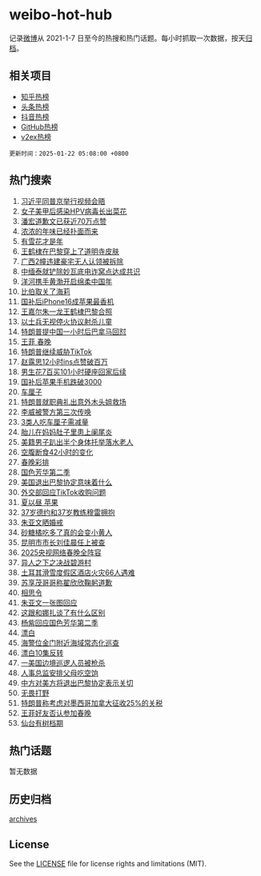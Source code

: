 # weibo-hot-hub

记录[微博](https://www.weibo.com)从 2021-1-7 日至今的热搜和热门话题。每小时抓取一次数据，按天[归档](archives)。

## 相关项目

- [知乎热榜](https://github.com/lonnyzhang423/zhihu-hot-hub)
- [头条热榜](https://github.com/lonnyzhang423/toutiao-hot-hub)
- [抖音热榜](https://github.com/lonnyzhang423/douyin-hot-hub)
- [GitHub热榜](https://github.com/lonnyzhang423/github-hot-hub)
- [v2ex热榜](https://github.com/lonnyzhang423/v2ex-hot-hub)


`更新时间：2025-01-22 05:08:00 +0800`

## 热门搜索

1. [习近平同普京举行视频会晤](https://m.weibo.cn/search?containerid=100103type%3D1%26t%3D10%26q%3D%23%E4%B9%A0%E8%BF%91%E5%B9%B3%E5%90%8C%E6%99%AE%E4%BA%AC%E4%B8%BE%E8%A1%8C%E8%A7%86%E9%A2%91%E4%BC%9A%E6%99%A4%23&stream_entry_id=51&isnewpage=1&extparam=seat%3D1%26stream_entry_id%3D51%26c_type%3D51%26cate%3D10103%26pos%3D0%26dgr%3D0%26q%3D%2523%25E4%25B9%25A0%25E8%25BF%2591%25E5%25B9%25B3%25E5%2590%258C%25E6%2599%25AE%25E4%25BA%25AC%25E4%25B8%25BE%25E8%25A1%258C%25E8%25A7%2586%25E9%25A2%2591%25E4%25BC%259A%25E6%2599%25A4%2523%26filter_type%3Drealtimehot%26display_time%3D1737493679%26pre_seqid%3D17374936790030113697375)
1. [女子美甲后感染HPV病毒长出菜花](https://m.weibo.cn/search?containerid=100103type%3D1%26t%3D10%26q%3D%23%E5%A5%B3%E5%AD%90%E7%BE%8E%E7%94%B2%E5%90%8E%E6%84%9F%E6%9F%93HPV%E7%97%85%E6%AF%92%E9%95%BF%E5%87%BA%E8%8F%9C%E8%8A%B1%23&stream_entry_id=31&isnewpage=1&extparam=seat%3D1%26realpos%3D1%26c_type%3D31%26q%3D%2523%25E5%25A5%25B3%25E5%25AD%2590%25E7%25BE%258E%25E7%2594%25B2%25E5%2590%258E%25E6%2584%259F%25E6%259F%2593HPV%25E7%2597%2585%25E6%25AF%2592%25E9%2595%25BF%25E5%2587%25BA%25E8%258F%259C%25E8%258A%25B1%2523%26dgr%3D0%26stream_entry_id%3D31%26lcate%3D5001%26flag%3D2%26cate%3D5001%26band_rank%3D1%26pos%3D0%26filter_type%3Drealtimehot%26display_time%3D1737493679%26pre_seqid%3D17374936790030113697375)
1. [潘宏道歉文已获近70万点赞](https://m.weibo.cn/search?containerid=100103type%3D1%26t%3D10%26q%3D%23%E6%BD%98%E5%AE%8F%E9%81%93%E6%AD%89%E6%96%87%E5%B7%B2%E8%8E%B7%E8%BF%9170%E4%B8%87%E7%82%B9%E8%B5%9E%23&stream_entry_id=31&isnewpage=1&extparam=seat%3D1%26realpos%3D2%26c_type%3D31%26q%3D%2523%25E6%25BD%2598%25E5%25AE%258F%25E9%2581%2593%25E6%25AD%2589%25E6%2596%2587%25E5%25B7%25B2%25E8%258E%25B7%25E8%25BF%259170%25E4%25B8%2587%25E7%2582%25B9%25E8%25B5%259E%2523%26dgr%3D0%26stream_entry_id%3D31%26lcate%3D5001%26flag%3D1%26cate%3D5001%26band_rank%3D2%26pos%3D1%26filter_type%3Drealtimehot%26display_time%3D1737493679%26pre_seqid%3D17374936790030113697375)
1. [浓浓的年味已经扑面而来](https://m.weibo.cn/search?containerid=100103type%3D1%26t%3D10%26q%3D%23%E6%B5%93%E6%B5%93%E7%9A%84%E5%B9%B4%E5%91%B3%E5%B7%B2%E7%BB%8F%E6%89%91%E9%9D%A2%E8%80%8C%E6%9D%A5%23&stream_entry_id=31&isnewpage=1&extparam=seat%3D1%26realpos%3D3%26c_type%3D31%26q%3D%2523%25E6%25B5%2593%25E6%25B5%2593%25E7%259A%2584%25E5%25B9%25B4%25E5%2591%25B3%25E5%25B7%25B2%25E7%25BB%258F%25E6%2589%2591%25E9%259D%25A2%25E8%2580%258C%25E6%259D%25A5%2523%26dgr%3D0%26stream_entry_id%3D31%26lcate%3D5001%26flag%3D0%26cate%3D5001%26band_rank%3D3%26pos%3D2%26filter_type%3Drealtimehot%26display_time%3D1737493679%26pre_seqid%3D17374936790030113697375)
1. [有雪花才是年](https://m.weibo.cn/search?containerid=100103type%3D1%26t%3D10%26q%3D%23%E6%9C%89%E9%9B%AA%E8%8A%B1%E6%89%8D%E6%98%AF%E5%B9%B4%23&stream_entry_id=31&isnewpage=1&extparam=seat%3D1%26c_type%3D31%26q%3D%2523%25E6%259C%2589%25E9%259B%25AA%25E8%258A%25B1%25E6%2589%258D%25E6%2598%25AF%25E5%25B9%25B4%2523%26dgr%3D0%26filter_type%3Drealtimehot%26stream_entry_id%3D31%26pos%3D3%26adid%3D272341%26is_ad_pos%3D1%26topic_ad%3D1%26band_rank%3D4%26cate%3D5001%26lcate%3D5001%26display_time%3D1737493679%26pre_seqid%3D17374936790030113697375)
1. [王鹤棣在巴黎穿上了道明寺皮肤](https://m.weibo.cn/search?containerid=100103type%3D1%26t%3D10%26q%3D%E7%8E%8B%E9%B9%A4%E6%A3%A3%E5%9C%A8%E5%B7%B4%E9%BB%8E%E7%A9%BF%E4%B8%8A%E4%BA%86%E9%81%93%E6%98%8E%E5%AF%BA%E7%9A%AE%E8%82%A4&stream_entry_id=31&isnewpage=1&extparam=seat%3D1%26realpos%3D4%26c_type%3D31%26q%3D%25E7%258E%258B%25E9%25B9%25A4%25E6%25A3%25A3%25E5%259C%25A8%25E5%25B7%25B4%25E9%25BB%258E%25E7%25A9%25BF%25E4%25B8%258A%25E4%25BA%2586%25E9%2581%2593%25E6%2598%258E%25E5%25AF%25BA%25E7%259A%25AE%25E8%2582%25A4%26dgr%3D0%26stream_entry_id%3D31%26lcate%3D5001%26flag%3D0%26cate%3D5001%26band_rank%3D4%26pos%3D4%26filter_type%3Drealtimehot%26display_time%3D1737493679%26pre_seqid%3D17374936790030113697375)
1. [广西2幢违建豪宅无人认领被拆除](https://m.weibo.cn/search?containerid=100103type%3D1%26t%3D10%26q%3D%23%E5%B9%BF%E8%A5%BF2%E5%B9%A2%E8%BF%9D%E5%BB%BA%E8%B1%AA%E5%AE%85%E6%97%A0%E4%BA%BA%E8%AE%A4%E9%A2%86%E8%A2%AB%E6%8B%86%E9%99%A4%23&stream_entry_id=31&isnewpage=1&extparam=seat%3D1%26realpos%3D5%26c_type%3D31%26q%3D%2523%25E5%25B9%25BF%25E8%25A5%25BF2%25E5%25B9%25A2%25E8%25BF%259D%25E5%25BB%25BA%25E8%25B1%25AA%25E5%25AE%2585%25E6%2597%25A0%25E4%25BA%25BA%25E8%25AE%25A4%25E9%25A2%2586%25E8%25A2%25AB%25E6%258B%2586%25E9%2599%25A4%2523%26dgr%3D0%26stream_entry_id%3D31%26lcate%3D5001%26flag%3D0%26cate%3D5001%26band_rank%3D5%26pos%3D5%26filter_type%3Drealtimehot%26display_time%3D1737493679%26pre_seqid%3D17374936790030113697375)
1. [中缅泰就铲除妙瓦底电诈窝点达成共识](https://m.weibo.cn/search?containerid=100103type%3D1%26t%3D10%26q%3D%23%E4%B8%AD%E7%BC%85%E6%B3%B0%E5%B0%B1%E9%93%B2%E9%99%A4%E5%A6%99%E7%93%A6%E5%BA%95%E7%94%B5%E8%AF%88%E7%AA%9D%E7%82%B9%E8%BE%BE%E6%88%90%E5%85%B1%E8%AF%86%23&stream_entry_id=31&isnewpage=1&extparam=seat%3D1%26realpos%3D6%26c_type%3D31%26q%3D%2523%25E4%25B8%25AD%25E7%25BC%2585%25E6%25B3%25B0%25E5%25B0%25B1%25E9%2593%25B2%25E9%2599%25A4%25E5%25A6%2599%25E7%2593%25A6%25E5%25BA%2595%25E7%2594%25B5%25E8%25AF%2588%25E7%25AA%259D%25E7%2582%25B9%25E8%25BE%25BE%25E6%2588%2590%25E5%2585%25B1%25E8%25AF%2586%2523%26dgr%3D0%26stream_entry_id%3D31%26lcate%3D5001%26flag%3D0%26cate%3D5001%26band_rank%3D6%26pos%3D6%26filter_type%3Drealtimehot%26display_time%3D1737493679%26pre_seqid%3D17374936790030113697375)
1. [洋河携手黄渤开启绵柔中国年](https://m.weibo.cn/search?containerid=100103type%3D1%26t%3D10%26q%3D%23%E6%B4%8B%E6%B2%B3%E6%90%BA%E6%89%8B%E9%BB%84%E6%B8%A4%E5%BC%80%E5%90%AF%E7%BB%B5%E6%9F%94%E4%B8%AD%E5%9B%BD%E5%B9%B4%23&stream_entry_id=31&isnewpage=1&extparam=seat%3D1%26c_type%3D31%26q%3D%2523%25E6%25B4%258B%25E6%25B2%25B3%25E6%2590%25BA%25E6%2589%258B%25E9%25BB%2584%25E6%25B8%25A4%25E5%25BC%2580%25E5%2590%25AF%25E7%25BB%25B5%25E6%259F%2594%25E4%25B8%25AD%25E5%259B%25BD%25E5%25B9%25B4%2523%26dgr%3D0%26filter_type%3Drealtimehot%26stream_entry_id%3D31%26pos%3D7%26adid%3D273371%26is_ad_pos%3D1%26topic_ad%3D1%26band_rank%3D7%26cate%3D5001%26lcate%3D5001%26display_time%3D1737493679%26pre_seqid%3D17374936790030113697375)
1. [比伯取关了海莉](https://m.weibo.cn/search?containerid=100103type%3D1%26t%3D10%26q%3D%23%E6%AF%94%E4%BC%AF%E5%8F%96%E5%85%B3%E4%BA%86%E6%B5%B7%E8%8E%89%23&stream_entry_id=31&isnewpage=1&extparam=seat%3D1%26realpos%3D7%26c_type%3D31%26q%3D%2523%25E6%25AF%2594%25E4%25BC%25AF%25E5%258F%2596%25E5%2585%25B3%25E4%25BA%2586%25E6%25B5%25B7%25E8%258E%2589%2523%26dgr%3D0%26stream_entry_id%3D31%26lcate%3D5001%26flag%3D2%26cate%3D5001%26band_rank%3D7%26pos%3D8%26filter_type%3Drealtimehot%26display_time%3D1737493679%26pre_seqid%3D17374936790030113697375)
1. [国补后iPhone16成苹果最香机](https://m.weibo.cn/search?containerid=100103type%3D1%26t%3D10%26q%3D%23%E5%9B%BD%E8%A1%A5%E5%90%8EiPhone16%E6%88%90%E8%8B%B9%E6%9E%9C%E6%9C%80%E9%A6%99%E6%9C%BA%23&stream_entry_id=31&isnewpage=1&extparam=seat%3D1%26realpos%3D8%26c_type%3D31%26q%3D%2523%25E5%259B%25BD%25E8%25A1%25A5%25E5%2590%258EiPhone16%25E6%2588%2590%25E8%258B%25B9%25E6%259E%259C%25E6%259C%2580%25E9%25A6%2599%25E6%259C%25BA%2523%26dgr%3D0%26stream_entry_id%3D31%26lcate%3D5001%26flag%3D0%26cate%3D5001%26band_rank%3D8%26pos%3D9%26filter_type%3Drealtimehot%26display_time%3D1737493679%26pre_seqid%3D17374936790030113697375)
1. [王嘉尔朱一龙王鹤棣巴黎合照](https://m.weibo.cn/search?containerid=100103type%3D1%26t%3D10%26q%3D%23%E7%8E%8B%E5%98%89%E5%B0%94%E6%9C%B1%E4%B8%80%E9%BE%99%E7%8E%8B%E9%B9%A4%E6%A3%A3%E5%B7%B4%E9%BB%8E%E5%90%88%E7%85%A7%23&stream_entry_id=31&isnewpage=1&extparam=seat%3D1%26realpos%3D9%26c_type%3D31%26q%3D%2523%25E7%258E%258B%25E5%2598%2589%25E5%25B0%2594%25E6%259C%25B1%25E4%25B8%2580%25E9%25BE%2599%25E7%258E%258B%25E9%25B9%25A4%25E6%25A3%25A3%25E5%25B7%25B4%25E9%25BB%258E%25E5%2590%2588%25E7%2585%25A7%2523%26dgr%3D0%26stream_entry_id%3D31%26lcate%3D5001%26flag%3D16%26cate%3D5001%26band_rank%3D9%26pos%3D10%26filter_type%3Drealtimehot%26display_time%3D1737493679%26pre_seqid%3D17374936790030113697375)
1. [以士兵无视停火协议射杀儿童](https://m.weibo.cn/search?containerid=100103type%3D1%26t%3D10%26q%3D%23%E4%BB%A5%E5%A3%AB%E5%85%B5%E6%97%A0%E8%A7%86%E5%81%9C%E7%81%AB%E5%8D%8F%E8%AE%AE%E5%B0%84%E6%9D%80%E5%84%BF%E7%AB%A5%23&stream_entry_id=31&isnewpage=1&extparam=seat%3D1%26realpos%3D10%26c_type%3D31%26q%3D%2523%25E4%25BB%25A5%25E5%25A3%25AB%25E5%2585%25B5%25E6%2597%25A0%25E8%25A7%2586%25E5%2581%259C%25E7%2581%25AB%25E5%258D%258F%25E8%25AE%25AE%25E5%25B0%2584%25E6%259D%2580%25E5%2584%25BF%25E7%25AB%25A5%2523%26dgr%3D0%26stream_entry_id%3D31%26lcate%3D5001%26flag%3D0%26cate%3D5001%26band_rank%3D10%26pos%3D11%26filter_type%3Drealtimehot%26display_time%3D1737493679%26pre_seqid%3D17374936790030113697375)
1. [特朗普提中国一小时后巴拿马回怼](https://m.weibo.cn/search?containerid=100103type%3D1%26t%3D10%26q%3D%23%E7%89%B9%E6%9C%97%E6%99%AE%E6%8F%90%E4%B8%AD%E5%9B%BD%E4%B8%80%E5%B0%8F%E6%97%B6%E5%90%8E%E5%B7%B4%E6%8B%BF%E9%A9%AC%E5%9B%9E%E6%80%BC%23&stream_entry_id=31&isnewpage=1&extparam=seat%3D1%26realpos%3D11%26c_type%3D31%26q%3D%2523%25E7%2589%25B9%25E6%259C%2597%25E6%2599%25AE%25E6%258F%2590%25E4%25B8%25AD%25E5%259B%25BD%25E4%25B8%2580%25E5%25B0%258F%25E6%2597%25B6%25E5%2590%258E%25E5%25B7%25B4%25E6%258B%25BF%25E9%25A9%25AC%25E5%259B%259E%25E6%2580%25BC%2523%26dgr%3D0%26stream_entry_id%3D31%26lcate%3D5001%26flag%3D2%26cate%3D5001%26band_rank%3D11%26pos%3D12%26filter_type%3Drealtimehot%26display_time%3D1737493679%26pre_seqid%3D17374936790030113697375)
1. [王菲 春晚](https://m.weibo.cn/search?containerid=100103type%3D1%26t%3D10%26q%3D%E7%8E%8B%E8%8F%B2+%E6%98%A5%E6%99%9A&stream_entry_id=31&isnewpage=1&extparam=seat%3D1%26realpos%3D12%26c_type%3D31%26q%3D%25E7%258E%258B%25E8%258F%25B2%2520%25E6%2598%25A5%25E6%2599%259A%26dgr%3D0%26stream_entry_id%3D31%26lcate%3D5001%26flag%3D2%26cate%3D5001%26band_rank%3D12%26pos%3D13%26filter_type%3Drealtimehot%26display_time%3D1737493679%26pre_seqid%3D17374936790030113697375)
1. [特朗普继续威胁TikTok](https://m.weibo.cn/search?containerid=100103type%3D1%26t%3D10%26q%3D%23%E7%89%B9%E6%9C%97%E6%99%AE%E7%BB%A7%E7%BB%AD%E5%A8%81%E8%83%81TikTok%23&stream_entry_id=31&isnewpage=1&extparam=seat%3D1%26realpos%3D13%26c_type%3D31%26q%3D%2523%25E7%2589%25B9%25E6%259C%2597%25E6%2599%25AE%25E7%25BB%25A7%25E7%25BB%25AD%25E5%25A8%2581%25E8%2583%2581TikTok%2523%26dgr%3D0%26stream_entry_id%3D31%26lcate%3D5001%26flag%3D0%26cate%3D5001%26band_rank%3D13%26pos%3D14%26filter_type%3Drealtimehot%26display_time%3D1737493679%26pre_seqid%3D17374936790030113697375)
1. [赵露思12小时ins点赞破百万](https://m.weibo.cn/search?containerid=100103type%3D1%26t%3D10%26q%3D%23%E8%B5%B5%E9%9C%B2%E6%80%9D12%E5%B0%8F%E6%97%B6ins%E7%82%B9%E8%B5%9E%E7%A0%B4%E7%99%BE%E4%B8%87%23&stream_entry_id=31&isnewpage=1&extparam=seat%3D1%26realpos%3D14%26c_type%3D31%26q%3D%2523%25E8%25B5%25B5%25E9%259C%25B2%25E6%2580%259D12%25E5%25B0%258F%25E6%2597%25B6ins%25E7%2582%25B9%25E8%25B5%259E%25E7%25A0%25B4%25E7%2599%25BE%25E4%25B8%2587%2523%26dgr%3D0%26stream_entry_id%3D31%26lcate%3D5001%26flag%3D0%26cate%3D5001%26band_rank%3D14%26pos%3D15%26filter_type%3Drealtimehot%26display_time%3D1737493679%26pre_seqid%3D17374936790030113697375)
1. [男生花7百买101小时硬座回家后续](https://m.weibo.cn/search?containerid=100103type%3D1%26t%3D10%26q%3D%23%E7%94%B7%E7%94%9F%E8%8A%B17%E7%99%BE%E4%B9%B0101%E5%B0%8F%E6%97%B6%E7%A1%AC%E5%BA%A7%E5%9B%9E%E5%AE%B6%E5%90%8E%E7%BB%AD%23&stream_entry_id=31&isnewpage=1&extparam=seat%3D1%26realpos%3D15%26c_type%3D31%26q%3D%2523%25E7%2594%25B7%25E7%2594%259F%25E8%258A%25B17%25E7%2599%25BE%25E4%25B9%25B0101%25E5%25B0%258F%25E6%2597%25B6%25E7%25A1%25AC%25E5%25BA%25A7%25E5%259B%259E%25E5%25AE%25B6%25E5%2590%258E%25E7%25BB%25AD%2523%26dgr%3D0%26stream_entry_id%3D31%26lcate%3D5001%26flag%3D0%26cate%3D5001%26band_rank%3D15%26pos%3D16%26filter_type%3Drealtimehot%26display_time%3D1737493679%26pre_seqid%3D17374936790030113697375)
1. [国补后苹果手机跌破3000](https://m.weibo.cn/search?containerid=100103type%3D1%26t%3D10%26q%3D%23%E5%9B%BD%E8%A1%A5%E5%90%8E%E8%8B%B9%E6%9E%9C%E6%89%8B%E6%9C%BA%E8%B7%8C%E7%A0%B43000%23&stream_entry_id=31&isnewpage=1&extparam=seat%3D1%26realpos%3D16%26c_type%3D31%26q%3D%2523%25E5%259B%25BD%25E8%25A1%25A5%25E5%2590%258E%25E8%258B%25B9%25E6%259E%259C%25E6%2589%258B%25E6%259C%25BA%25E8%25B7%258C%25E7%25A0%25B43000%2523%26dgr%3D0%26stream_entry_id%3D31%26lcate%3D5001%26flag%3D0%26cate%3D5001%26band_rank%3D16%26pos%3D17%26filter_type%3Drealtimehot%26display_time%3D1737493679%26pre_seqid%3D17374936790030113697375)
1. [车厘子](https://m.weibo.cn/search?containerid=100103type%3D1%26t%3D10%26q%3D%E8%BD%A6%E5%8E%98%E5%AD%90&stream_entry_id=31&isnewpage=1&extparam=seat%3D1%26realpos%3D17%26c_type%3D31%26q%3D%25E8%25BD%25A6%25E5%258E%2598%25E5%25AD%2590%26dgr%3D0%26stream_entry_id%3D31%26lcate%3D5001%26flag%3D0%26cate%3D5001%26band_rank%3D17%26pos%3D18%26filter_type%3Drealtimehot%26display_time%3D1737493679%26pre_seqid%3D17374936790030113697375)
1. [特朗普就职典礼出意外木头姐救场](https://m.weibo.cn/search?containerid=100103type%3D1%26t%3D10%26q%3D%23%E7%89%B9%E6%9C%97%E6%99%AE%E5%B0%B1%E8%81%8C%E5%85%B8%E7%A4%BC%E5%87%BA%E6%84%8F%E5%A4%96%E6%9C%A8%E5%A4%B4%E5%A7%90%E6%95%91%E5%9C%BA%23&stream_entry_id=31&isnewpage=1&extparam=seat%3D1%26realpos%3D18%26c_type%3D31%26q%3D%2523%25E7%2589%25B9%25E6%259C%2597%25E6%2599%25AE%25E5%25B0%25B1%25E8%2581%258C%25E5%2585%25B8%25E7%25A4%25BC%25E5%2587%25BA%25E6%2584%258F%25E5%25A4%2596%25E6%259C%25A8%25E5%25A4%25B4%25E5%25A7%2590%25E6%2595%2591%25E5%259C%25BA%2523%26dgr%3D0%26stream_entry_id%3D31%26lcate%3D5001%26flag%3D0%26cate%3D5001%26band_rank%3D18%26pos%3D19%26filter_type%3Drealtimehot%26display_time%3D1737493679%26pre_seqid%3D17374936790030113697375)
1. [李威被警方第三次传唤](https://m.weibo.cn/search?containerid=100103type%3D1%26t%3D10%26q%3D%23%E6%9D%8E%E5%A8%81%E8%A2%AB%E8%AD%A6%E6%96%B9%E7%AC%AC%E4%B8%89%E6%AC%A1%E4%BC%A0%E5%94%A4%23&stream_entry_id=31&isnewpage=1&extparam=seat%3D1%26realpos%3D19%26c_type%3D31%26q%3D%2523%25E6%259D%258E%25E5%25A8%2581%25E8%25A2%25AB%25E8%25AD%25A6%25E6%2596%25B9%25E7%25AC%25AC%25E4%25B8%2589%25E6%25AC%25A1%25E4%25BC%25A0%25E5%2594%25A4%2523%26dgr%3D0%26stream_entry_id%3D31%26lcate%3D5001%26flag%3D0%26cate%3D5001%26band_rank%3D19%26pos%3D20%26filter_type%3Drealtimehot%26display_time%3D1737493679%26pre_seqid%3D17374936790030113697375)
1. [3类人吃车厘子需减量](https://m.weibo.cn/search?containerid=100103type%3D1%26t%3D10%26q%3D%233%E7%B1%BB%E4%BA%BA%E5%90%83%E8%BD%A6%E5%8E%98%E5%AD%90%E9%9C%80%E5%87%8F%E9%87%8F%23&stream_entry_id=31&isnewpage=1&extparam=seat%3D1%26realpos%3D20%26c_type%3D31%26q%3D%25233%25E7%25B1%25BB%25E4%25BA%25BA%25E5%2590%2583%25E8%25BD%25A6%25E5%258E%2598%25E5%25AD%2590%25E9%259C%2580%25E5%2587%258F%25E9%2587%258F%2523%26dgr%3D0%26stream_entry_id%3D31%26lcate%3D5001%26flag%3D0%26cate%3D5001%26band_rank%3D20%26pos%3D21%26filter_type%3Drealtimehot%26display_time%3D1737493679%26pre_seqid%3D17374936790030113697375)
1. [胎儿在妈妈肚子里患上阑尾炎](https://m.weibo.cn/search?containerid=100103type%3D1%26t%3D10%26q%3D%23%E8%83%8E%E5%84%BF%E5%9C%A8%E5%A6%88%E5%A6%88%E8%82%9A%E5%AD%90%E9%87%8C%E6%82%A3%E4%B8%8A%E9%98%91%E5%B0%BE%E7%82%8E%23&stream_entry_id=31&isnewpage=1&extparam=seat%3D1%26realpos%3D21%26c_type%3D31%26q%3D%2523%25E8%2583%258E%25E5%2584%25BF%25E5%259C%25A8%25E5%25A6%2588%25E5%25A6%2588%25E8%2582%259A%25E5%25AD%2590%25E9%2587%258C%25E6%2582%25A3%25E4%25B8%258A%25E9%2598%2591%25E5%25B0%25BE%25E7%2582%258E%2523%26dgr%3D0%26stream_entry_id%3D31%26lcate%3D5001%26flag%3D0%26cate%3D5001%26band_rank%3D21%26pos%3D22%26filter_type%3Drealtimehot%26display_time%3D1737493679%26pre_seqid%3D17374936790030113697375)
1. [美籍男子趴出半个身体托举落水老人](https://m.weibo.cn/search?containerid=100103type%3D1%26t%3D10%26q%3D%23%E7%BE%8E%E7%B1%8D%E7%94%B7%E5%AD%90%E8%B6%B4%E5%87%BA%E5%8D%8A%E4%B8%AA%E8%BA%AB%E4%BD%93%E6%89%98%E4%B8%BE%E8%90%BD%E6%B0%B4%E8%80%81%E4%BA%BA%23&stream_entry_id=31&isnewpage=1&extparam=seat%3D1%26realpos%3D22%26c_type%3D31%26q%3D%2523%25E7%25BE%258E%25E7%25B1%258D%25E7%2594%25B7%25E5%25AD%2590%25E8%25B6%25B4%25E5%2587%25BA%25E5%258D%258A%25E4%25B8%25AA%25E8%25BA%25AB%25E4%25BD%2593%25E6%2589%2598%25E4%25B8%25BE%25E8%2590%25BD%25E6%25B0%25B4%25E8%2580%2581%25E4%25BA%25BA%2523%26dgr%3D0%26stream_entry_id%3D31%26lcate%3D5001%26flag%3D0%26cate%3D5001%26band_rank%3D22%26pos%3D23%26filter_type%3Drealtimehot%26display_time%3D1737493679%26pre_seqid%3D17374936790030113697375)
1. [空腹断食42小时的变化](https://m.weibo.cn/search?containerid=100103type%3D1%26t%3D10%26q%3D%E7%A9%BA%E8%85%B9%E6%96%AD%E9%A3%9F42%E5%B0%8F%E6%97%B6%E7%9A%84%E5%8F%98%E5%8C%96&stream_entry_id=31&isnewpage=1&extparam=seat%3D1%26realpos%3D23%26c_type%3D31%26q%3D%25E7%25A9%25BA%25E8%2585%25B9%25E6%2596%25AD%25E9%25A3%259F42%25E5%25B0%258F%25E6%2597%25B6%25E7%259A%2584%25E5%258F%2598%25E5%258C%2596%26dgr%3D0%26stream_entry_id%3D31%26lcate%3D5001%26flag%3D0%26cate%3D5001%26band_rank%3D23%26pos%3D24%26filter_type%3Drealtimehot%26display_time%3D1737493679%26pre_seqid%3D17374936790030113697375)
1. [春晚彩排](https://m.weibo.cn/search?containerid=100103type%3D1%26t%3D10%26q%3D%E6%98%A5%E6%99%9A%E5%BD%A9%E6%8E%92&stream_entry_id=31&isnewpage=1&extparam=seat%3D1%26realpos%3D24%26c_type%3D31%26q%3D%25E6%2598%25A5%25E6%2599%259A%25E5%25BD%25A9%25E6%258E%2592%26dgr%3D0%26stream_entry_id%3D31%26lcate%3D5001%26flag%3D0%26cate%3D5001%26band_rank%3D24%26pos%3D25%26filter_type%3Drealtimehot%26display_time%3D1737493679%26pre_seqid%3D17374936790030113697375)
1. [国色芳华第二季](https://m.weibo.cn/search?containerid=100103type%3D1%26t%3D10%26q%3D%E5%9B%BD%E8%89%B2%E8%8A%B3%E5%8D%8E%E7%AC%AC%E4%BA%8C%E5%AD%A3&stream_entry_id=31&isnewpage=1&extparam=seat%3D1%26realpos%3D25%26c_type%3D31%26q%3D%25E5%259B%25BD%25E8%2589%25B2%25E8%258A%25B3%25E5%258D%258E%25E7%25AC%25AC%25E4%25BA%258C%25E5%25AD%25A3%26dgr%3D0%26stream_entry_id%3D31%26lcate%3D5001%26flag%3D0%26cate%3D5001%26band_rank%3D25%26pos%3D26%26filter_type%3Drealtimehot%26display_time%3D1737493679%26pre_seqid%3D17374936790030113697375)
1. [美国退出巴黎协定意味着什么](https://m.weibo.cn/search?containerid=100103type%3D1%26t%3D10%26q%3D%23%E7%BE%8E%E5%9B%BD%E9%80%80%E5%87%BA%E5%B7%B4%E9%BB%8E%E5%8D%8F%E5%AE%9A%E6%84%8F%E5%91%B3%E7%9D%80%E4%BB%80%E4%B9%88%23&stream_entry_id=31&isnewpage=1&extparam=seat%3D1%26realpos%3D26%26c_type%3D31%26q%3D%2523%25E7%25BE%258E%25E5%259B%25BD%25E9%2580%2580%25E5%2587%25BA%25E5%25B7%25B4%25E9%25BB%258E%25E5%258D%258F%25E5%25AE%259A%25E6%2584%258F%25E5%2591%25B3%25E7%259D%2580%25E4%25BB%2580%25E4%25B9%2588%2523%26dgr%3D0%26stream_entry_id%3D31%26lcate%3D5001%26flag%3D1%26cate%3D5001%26band_rank%3D26%26pos%3D27%26filter_type%3Drealtimehot%26display_time%3D1737493679%26pre_seqid%3D17374936790030113697375)
1. [外交部回应TikTok收购问题](https://m.weibo.cn/search?containerid=100103type%3D1%26t%3D10%26q%3D%23%E5%A4%96%E4%BA%A4%E9%83%A8%E5%9B%9E%E5%BA%94TikTok%E6%94%B6%E8%B4%AD%E9%97%AE%E9%A2%98%23&stream_entry_id=31&isnewpage=1&extparam=seat%3D1%26realpos%3D27%26c_type%3D31%26q%3D%2523%25E5%25A4%2596%25E4%25BA%25A4%25E9%2583%25A8%25E5%259B%259E%25E5%25BA%2594TikTok%25E6%2594%25B6%25E8%25B4%25AD%25E9%2597%25AE%25E9%25A2%2598%2523%26dgr%3D0%26stream_entry_id%3D31%26lcate%3D5001%26flag%3D0%26cate%3D5001%26band_rank%3D27%26pos%3D28%26filter_type%3Drealtimehot%26display_time%3D1737493679%26pre_seqid%3D17374936790030113697375)
1. [夏以昼 苹果](https://m.weibo.cn/search?containerid=100103type%3D1%26t%3D10%26q%3D%E5%A4%8F%E4%BB%A5%E6%98%BC+%E8%8B%B9%E6%9E%9C&stream_entry_id=31&isnewpage=1&extparam=seat%3D1%26realpos%3D28%26c_type%3D31%26q%3D%25E5%25A4%258F%25E4%25BB%25A5%25E6%2598%25BC%2520%25E8%258B%25B9%25E6%259E%259C%26dgr%3D0%26stream_entry_id%3D31%26lcate%3D5001%26flag%3D0%26cate%3D5001%26band_rank%3D28%26pos%3D29%26filter_type%3Drealtimehot%26display_time%3D1737493679%26pre_seqid%3D17374936790030113697375)
1. [37岁德约和37岁教练穆雷拥抱](https://m.weibo.cn/search?containerid=100103type%3D1%26t%3D10%26q%3D%2337%E5%B2%81%E5%BE%B7%E7%BA%A6%E5%92%8C37%E5%B2%81%E6%95%99%E7%BB%83%E7%A9%86%E9%9B%B7%E6%8B%A5%E6%8A%B1%23&stream_entry_id=31&isnewpage=1&extparam=seat%3D1%26realpos%3D29%26c_type%3D31%26q%3D%252337%25E5%25B2%2581%25E5%25BE%25B7%25E7%25BA%25A6%25E5%2592%258C37%25E5%25B2%2581%25E6%2595%2599%25E7%25BB%2583%25E7%25A9%2586%25E9%259B%25B7%25E6%258B%25A5%25E6%258A%25B1%2523%26dgr%3D0%26stream_entry_id%3D31%26lcate%3D5001%26flag%3D0%26cate%3D5001%26band_rank%3D29%26pos%3D30%26filter_type%3Drealtimehot%26display_time%3D1737493679%26pre_seqid%3D17374936790030113697375)
1. [朱亚文晒婚戒](https://m.weibo.cn/search?containerid=100103type%3D1%26t%3D10%26q%3D%23%E6%9C%B1%E4%BA%9A%E6%96%87%E6%99%92%E5%A9%9A%E6%88%92%23&stream_entry_id=31&isnewpage=1&extparam=seat%3D1%26realpos%3D30%26c_type%3D31%26q%3D%2523%25E6%259C%25B1%25E4%25BA%259A%25E6%2596%2587%25E6%2599%2592%25E5%25A9%259A%25E6%2588%2592%2523%26dgr%3D0%26stream_entry_id%3D31%26lcate%3D5001%26flag%3D0%26cate%3D5001%26band_rank%3D30%26pos%3D31%26filter_type%3Drealtimehot%26display_time%3D1737493679%26pre_seqid%3D17374936790030113697375)
1. [砂糖橘吃多了真的会变小黄人](https://m.weibo.cn/search?containerid=100103type%3D1%26t%3D10%26q%3D%23%E7%A0%82%E7%B3%96%E6%A9%98%E5%90%83%E5%A4%9A%E4%BA%86%E7%9C%9F%E7%9A%84%E4%BC%9A%E5%8F%98%E5%B0%8F%E9%BB%84%E4%BA%BA%23&stream_entry_id=31&isnewpage=1&extparam=seat%3D1%26realpos%3D31%26c_type%3D31%26q%3D%2523%25E7%25A0%2582%25E7%25B3%2596%25E6%25A9%2598%25E5%2590%2583%25E5%25A4%259A%25E4%25BA%2586%25E7%259C%259F%25E7%259A%2584%25E4%25BC%259A%25E5%258F%2598%25E5%25B0%258F%25E9%25BB%2584%25E4%25BA%25BA%2523%26dgr%3D0%26stream_entry_id%3D31%26lcate%3D5001%26flag%3D0%26cate%3D5001%26band_rank%3D31%26pos%3D32%26filter_type%3Drealtimehot%26display_time%3D1737493679%26pre_seqid%3D17374936790030113697375)
1. [昆明市市长刘佳晨任上被查](https://m.weibo.cn/search?containerid=100103type%3D1%26t%3D10%26q%3D%23%E6%98%86%E6%98%8E%E5%B8%82%E5%B8%82%E9%95%BF%E5%88%98%E4%BD%B3%E6%99%A8%E4%BB%BB%E4%B8%8A%E8%A2%AB%E6%9F%A5%23&stream_entry_id=31&isnewpage=1&extparam=seat%3D1%26realpos%3D32%26c_type%3D31%26q%3D%2523%25E6%2598%2586%25E6%2598%258E%25E5%25B8%2582%25E5%25B8%2582%25E9%2595%25BF%25E5%2588%2598%25E4%25BD%25B3%25E6%2599%25A8%25E4%25BB%25BB%25E4%25B8%258A%25E8%25A2%25AB%25E6%259F%25A5%2523%26dgr%3D0%26stream_entry_id%3D31%26lcate%3D5001%26flag%3D0%26cate%3D5001%26band_rank%3D32%26pos%3D33%26filter_type%3Drealtimehot%26display_time%3D1737493679%26pre_seqid%3D17374936790030113697375)
1. [2025央视网络春晚全阵容](https://m.weibo.cn/search?containerid=100103type%3D1%26t%3D10%26q%3D%232025%E5%A4%AE%E8%A7%86%E7%BD%91%E7%BB%9C%E6%98%A5%E6%99%9A%E5%85%A8%E9%98%B5%E5%AE%B9%23&stream_entry_id=31&isnewpage=1&extparam=seat%3D1%26realpos%3D33%26c_type%3D31%26q%3D%25232025%25E5%25A4%25AE%25E8%25A7%2586%25E7%25BD%2591%25E7%25BB%259C%25E6%2598%25A5%25E6%2599%259A%25E5%2585%25A8%25E9%2598%25B5%25E5%25AE%25B9%2523%26dgr%3D0%26stream_entry_id%3D31%26lcate%3D5001%26flag%3D0%26cate%3D5001%26band_rank%3D33%26pos%3D34%26filter_type%3Drealtimehot%26display_time%3D1737493679%26pre_seqid%3D17374936790030113697375)
1. [异人之下之决战碧游村](https://m.weibo.cn/search?containerid=100103type%3D1%26t%3D10%26q%3D%E5%BC%82%E4%BA%BA%E4%B9%8B%E4%B8%8B%E4%B9%8B%E5%86%B3%E6%88%98%E7%A2%A7%E6%B8%B8%E6%9D%91&stream_entry_id=31&isnewpage=1&extparam=seat%3D1%26realpos%3D34%26c_type%3D31%26q%3D%25E5%25BC%2582%25E4%25BA%25BA%25E4%25B9%258B%25E4%25B8%258B%25E4%25B9%258B%25E5%2586%25B3%25E6%2588%2598%25E7%25A2%25A7%25E6%25B8%25B8%25E6%259D%2591%26dgr%3D0%26stream_entry_id%3D31%26lcate%3D5001%26flag%3D0%26cate%3D5001%26band_rank%3D34%26pos%3D35%26filter_type%3Drealtimehot%26display_time%3D1737493679%26pre_seqid%3D17374936790030113697375)
1. [土耳其滑雪度假区酒店火灾66人遇难](https://m.weibo.cn/search?containerid=100103type%3D1%26t%3D10%26q%3D%23%E5%9C%9F%E8%80%B3%E5%85%B6%E6%BB%91%E9%9B%AA%E5%BA%A6%E5%81%87%E5%8C%BA%E9%85%92%E5%BA%97%E7%81%AB%E7%81%BE66%E4%BA%BA%E9%81%87%E9%9A%BE%23&stream_entry_id=31&isnewpage=1&extparam=seat%3D1%26realpos%3D35%26c_type%3D31%26q%3D%2523%25E5%259C%259F%25E8%2580%25B3%25E5%2585%25B6%25E6%25BB%2591%25E9%259B%25AA%25E5%25BA%25A6%25E5%2581%2587%25E5%258C%25BA%25E9%2585%2592%25E5%25BA%2597%25E7%2581%25AB%25E7%2581%25BE66%25E4%25BA%25BA%25E9%2581%2587%25E9%259A%25BE%2523%26dgr%3D0%26stream_entry_id%3D31%26lcate%3D5001%26flag%3D0%26cate%3D5001%26band_rank%3D35%26pos%3D36%26filter_type%3Drealtimehot%26display_time%3D1737493679%26pre_seqid%3D17374936790030113697375)
1. [苏享茂哥哥称翟欣欣鞠躬道歉](https://m.weibo.cn/search?containerid=100103type%3D1%26t%3D10%26q%3D%23%E8%8B%8F%E4%BA%AB%E8%8C%82%E5%93%A5%E5%93%A5%E7%A7%B0%E7%BF%9F%E6%AC%A3%E6%AC%A3%E9%9E%A0%E8%BA%AC%E9%81%93%E6%AD%89%23&stream_entry_id=31&isnewpage=1&extparam=seat%3D1%26realpos%3D36%26c_type%3D31%26q%3D%2523%25E8%258B%258F%25E4%25BA%25AB%25E8%258C%2582%25E5%2593%25A5%25E5%2593%25A5%25E7%25A7%25B0%25E7%25BF%259F%25E6%25AC%25A3%25E6%25AC%25A3%25E9%259E%25A0%25E8%25BA%25AC%25E9%2581%2593%25E6%25AD%2589%2523%26dgr%3D0%26stream_entry_id%3D31%26lcate%3D5001%26flag%3D0%26cate%3D5001%26band_rank%3D36%26pos%3D37%26filter_type%3Drealtimehot%26display_time%3D1737493679%26pre_seqid%3D17374936790030113697375)
1. [相思令](https://m.weibo.cn/search?containerid=100103type%3D1%26t%3D10%26q%3D%E7%9B%B8%E6%80%9D%E4%BB%A4&stream_entry_id=31&isnewpage=1&extparam=seat%3D1%26realpos%3D37%26c_type%3D31%26q%3D%25E7%259B%25B8%25E6%2580%259D%25E4%25BB%25A4%26dgr%3D0%26stream_entry_id%3D31%26lcate%3D5001%26flag%3D0%26cate%3D5001%26band_rank%3D37%26pos%3D38%26filter_type%3Drealtimehot%26display_time%3D1737493679%26pre_seqid%3D17374936790030113697375)
1. [朱亚文一张图回应](https://m.weibo.cn/search?containerid=100103type%3D1%26t%3D10%26q%3D%23%E6%9C%B1%E4%BA%9A%E6%96%87%E4%B8%80%E5%BC%A0%E5%9B%BE%E5%9B%9E%E5%BA%94%23&stream_entry_id=31&isnewpage=1&extparam=seat%3D1%26realpos%3D38%26c_type%3D31%26q%3D%2523%25E6%259C%25B1%25E4%25BA%259A%25E6%2596%2587%25E4%25B8%2580%25E5%25BC%25A0%25E5%259B%25BE%25E5%259B%259E%25E5%25BA%2594%2523%26dgr%3D0%26stream_entry_id%3D31%26lcate%3D5001%26flag%3D0%26cate%3D5001%26band_rank%3D38%26pos%3D39%26filter_type%3Drealtimehot%26display_time%3D1737493679%26pre_seqid%3D17374936790030113697375)
1. [这跟和娜扎谈了有什么区别](https://m.weibo.cn/search?containerid=100103type%3D1%26t%3D10%26q%3D%E8%BF%99%E8%B7%9F%E5%92%8C%E5%A8%9C%E6%89%8E%E8%B0%88%E4%BA%86%E6%9C%89%E4%BB%80%E4%B9%88%E5%8C%BA%E5%88%AB&stream_entry_id=31&isnewpage=1&extparam=seat%3D1%26realpos%3D39%26c_type%3D31%26q%3D%25E8%25BF%2599%25E8%25B7%259F%25E5%2592%258C%25E5%25A8%259C%25E6%2589%258E%25E8%25B0%2588%25E4%25BA%2586%25E6%259C%2589%25E4%25BB%2580%25E4%25B9%2588%25E5%258C%25BA%25E5%2588%25AB%26dgr%3D0%26stream_entry_id%3D31%26lcate%3D5001%26flag%3D0%26cate%3D5001%26band_rank%3D39%26pos%3D40%26filter_type%3Drealtimehot%26display_time%3D1737493679%26pre_seqid%3D17374936790030113697375)
1. [杨紫回应国色芳华第二季](https://m.weibo.cn/search?containerid=100103type%3D1%26t%3D10%26q%3D%23%E6%9D%A8%E7%B4%AB%E5%9B%9E%E5%BA%94%E5%9B%BD%E8%89%B2%E8%8A%B3%E5%8D%8E%E7%AC%AC%E4%BA%8C%E5%AD%A3%23&stream_entry_id=31&isnewpage=1&extparam=seat%3D1%26realpos%3D40%26c_type%3D31%26q%3D%2523%25E6%259D%25A8%25E7%25B4%25AB%25E5%259B%259E%25E5%25BA%2594%25E5%259B%25BD%25E8%2589%25B2%25E8%258A%25B3%25E5%258D%258E%25E7%25AC%25AC%25E4%25BA%258C%25E5%25AD%25A3%2523%26dgr%3D0%26stream_entry_id%3D31%26lcate%3D5001%26flag%3D0%26cate%3D5001%26band_rank%3D40%26pos%3D41%26filter_type%3Drealtimehot%26display_time%3D1737493679%26pre_seqid%3D17374936790030113697375)
1. [漂白](https://m.weibo.cn/search?containerid=100103type%3D1%26t%3D10%26q%3D%E6%BC%82%E7%99%BD&stream_entry_id=31&isnewpage=1&extparam=seat%3D1%26realpos%3D41%26c_type%3D31%26q%3D%25E6%25BC%2582%25E7%2599%25BD%26dgr%3D0%26stream_entry_id%3D31%26lcate%3D5001%26flag%3D0%26cate%3D5001%26band_rank%3D41%26pos%3D42%26filter_type%3Drealtimehot%26display_time%3D1737493679%26pre_seqid%3D17374936790030113697375)
1. [海警位金门附近海域常态化巡查](https://m.weibo.cn/search?containerid=100103type%3D1%26t%3D10%26q%3D%23%E6%B5%B7%E8%AD%A6%E4%BD%8D%E9%87%91%E9%97%A8%E9%99%84%E8%BF%91%E6%B5%B7%E5%9F%9F%E5%B8%B8%E6%80%81%E5%8C%96%E5%B7%A1%E6%9F%A5%23&stream_entry_id=31&isnewpage=1&extparam=seat%3D1%26realpos%3D42%26c_type%3D31%26q%3D%2523%25E6%25B5%25B7%25E8%25AD%25A6%25E4%25BD%258D%25E9%2587%2591%25E9%2597%25A8%25E9%2599%2584%25E8%25BF%2591%25E6%25B5%25B7%25E5%259F%259F%25E5%25B8%25B8%25E6%2580%2581%25E5%258C%2596%25E5%25B7%25A1%25E6%259F%25A5%2523%26dgr%3D0%26stream_entry_id%3D31%26lcate%3D5001%26flag%3D1%26cate%3D5001%26band_rank%3D42%26pos%3D43%26filter_type%3Drealtimehot%26display_time%3D1737493679%26pre_seqid%3D17374936790030113697375)
1. [漂白10集反转](https://m.weibo.cn/search?containerid=100103type%3D1%26t%3D10%26q%3D%E6%BC%82%E7%99%BD10%E9%9B%86%E5%8F%8D%E8%BD%AC&stream_entry_id=31&isnewpage=1&extparam=seat%3D1%26realpos%3D43%26c_type%3D31%26q%3D%25E6%25BC%2582%25E7%2599%25BD10%25E9%259B%2586%25E5%258F%258D%25E8%25BD%25AC%26dgr%3D0%26stream_entry_id%3D31%26lcate%3D5001%26flag%3D0%26cate%3D5001%26band_rank%3D43%26pos%3D44%26filter_type%3Drealtimehot%26display_time%3D1737493679%26pre_seqid%3D17374936790030113697375)
1. [一美国边境巡逻人员被枪杀](https://m.weibo.cn/search?containerid=100103type%3D1%26t%3D10%26q%3D%23%E4%B8%80%E7%BE%8E%E5%9B%BD%E8%BE%B9%E5%A2%83%E5%B7%A1%E9%80%BB%E4%BA%BA%E5%91%98%E8%A2%AB%E6%9E%AA%E6%9D%80%23&stream_entry_id=31&isnewpage=1&extparam=seat%3D1%26realpos%3D44%26c_type%3D31%26q%3D%2523%25E4%25B8%2580%25E7%25BE%258E%25E5%259B%25BD%25E8%25BE%25B9%25E5%25A2%2583%25E5%25B7%25A1%25E9%2580%25BB%25E4%25BA%25BA%25E5%2591%2598%25E8%25A2%25AB%25E6%259E%25AA%25E6%259D%2580%2523%26dgr%3D0%26stream_entry_id%3D31%26lcate%3D5001%26flag%3D1%26cate%3D5001%26band_rank%3D44%26pos%3D45%26filter_type%3Drealtimehot%26display_time%3D1737493679%26pre_seqid%3D17374936790030113697375)
1. [人事总监安排父母吃空饷](https://m.weibo.cn/search?containerid=100103type%3D1%26t%3D10%26q%3D%23%E4%BA%BA%E4%BA%8B%E6%80%BB%E7%9B%91%E5%AE%89%E6%8E%92%E7%88%B6%E6%AF%8D%E5%90%83%E7%A9%BA%E9%A5%B7%23&stream_entry_id=31&isnewpage=1&extparam=seat%3D1%26realpos%3D45%26c_type%3D31%26q%3D%2523%25E4%25BA%25BA%25E4%25BA%258B%25E6%2580%25BB%25E7%259B%2591%25E5%25AE%2589%25E6%258E%2592%25E7%2588%25B6%25E6%25AF%258D%25E5%2590%2583%25E7%25A9%25BA%25E9%25A5%25B7%2523%26dgr%3D0%26stream_entry_id%3D31%26lcate%3D5001%26flag%3D1%26cate%3D5001%26band_rank%3D45%26pos%3D46%26filter_type%3Drealtimehot%26display_time%3D1737493679%26pre_seqid%3D17374936790030113697375)
1. [中方对美方将退出巴黎协定表示关切](https://m.weibo.cn/search?containerid=100103type%3D1%26t%3D10%26q%3D%23%E4%B8%AD%E6%96%B9%E5%AF%B9%E7%BE%8E%E6%96%B9%E5%B0%86%E9%80%80%E5%87%BA%E5%B7%B4%E9%BB%8E%E5%8D%8F%E5%AE%9A%E8%A1%A8%E7%A4%BA%E5%85%B3%E5%88%87%23&stream_entry_id=31&isnewpage=1&extparam=seat%3D1%26realpos%3D46%26c_type%3D31%26q%3D%2523%25E4%25B8%25AD%25E6%2596%25B9%25E5%25AF%25B9%25E7%25BE%258E%25E6%2596%25B9%25E5%25B0%2586%25E9%2580%2580%25E5%2587%25BA%25E5%25B7%25B4%25E9%25BB%258E%25E5%258D%258F%25E5%25AE%259A%25E8%25A1%25A8%25E7%25A4%25BA%25E5%2585%25B3%25E5%2588%2587%2523%26dgr%3D0%26stream_entry_id%3D31%26lcate%3D5001%26flag%3D0%26cate%3D5001%26band_rank%3D46%26pos%3D47%26filter_type%3Drealtimehot%26display_time%3D1737493679%26pre_seqid%3D17374936790030113697375)
1. [无畏打野](https://m.weibo.cn/search?containerid=100103type%3D1%26t%3D10%26q%3D%23%E6%97%A0%E7%95%8F%E6%89%93%E9%87%8E%23&stream_entry_id=31&isnewpage=1&extparam=seat%3D1%26realpos%3D47%26c_type%3D31%26q%3D%2523%25E6%2597%25A0%25E7%2595%258F%25E6%2589%2593%25E9%2587%258E%2523%26dgr%3D0%26stream_entry_id%3D31%26lcate%3D5001%26flag%3D0%26cate%3D5001%26band_rank%3D47%26pos%3D48%26filter_type%3Drealtimehot%26display_time%3D1737493679%26pre_seqid%3D17374936790030113697375)
1. [特朗普称考虑对墨西哥加拿大征收25%的关税](https://m.weibo.cn/search?containerid=100103type%3D1%26t%3D10%26q%3D%23%E7%89%B9%E6%9C%97%E6%99%AE%E7%A7%B0%E8%80%83%E8%99%91%E5%AF%B9%E5%A2%A8%E8%A5%BF%E5%93%A5%E5%8A%A0%E6%8B%BF%E5%A4%A7%E5%BE%81%E6%94%B625%25%E7%9A%84%E5%85%B3%E7%A8%8E%23&stream_entry_id=31&isnewpage=1&extparam=seat%3D1%26realpos%3D48%26c_type%3D31%26q%3D%2523%25E7%2589%25B9%25E6%259C%2597%25E6%2599%25AE%25E7%25A7%25B0%25E8%2580%2583%25E8%2599%2591%25E5%25AF%25B9%25E5%25A2%25A8%25E8%25A5%25BF%25E5%2593%25A5%25E5%258A%25A0%25E6%258B%25BF%25E5%25A4%25A7%25E5%25BE%2581%25E6%2594%25B625%2525%25E7%259A%2584%25E5%2585%25B3%25E7%25A8%258E%2523%26dgr%3D0%26stream_entry_id%3D31%26lcate%3D5001%26flag%3D1%26cate%3D5001%26band_rank%3D48%26pos%3D49%26filter_type%3Drealtimehot%26display_time%3D1737493679%26pre_seqid%3D17374936790030113697375)
1. [王菲好友否认参加春晚](https://m.weibo.cn/search?containerid=100103type%3D1%26t%3D10%26q%3D%23%E7%8E%8B%E8%8F%B2%E5%A5%BD%E5%8F%8B%E5%90%A6%E8%AE%A4%E5%8F%82%E5%8A%A0%E6%98%A5%E6%99%9A%23&stream_entry_id=31&isnewpage=1&extparam=seat%3D1%26realpos%3D49%26c_type%3D31%26q%3D%2523%25E7%258E%258B%25E8%258F%25B2%25E5%25A5%25BD%25E5%258F%258B%25E5%2590%25A6%25E8%25AE%25A4%25E5%258F%2582%25E5%258A%25A0%25E6%2598%25A5%25E6%2599%259A%2523%26dgr%3D0%26stream_entry_id%3D31%26lcate%3D5001%26flag%3D1%26cate%3D5001%26band_rank%3D49%26pos%3D50%26filter_type%3Drealtimehot%26display_time%3D1737493679%26pre_seqid%3D17374936790030113697375)
1. [仙台有树档期](https://m.weibo.cn/search?containerid=100103type%3D1%26t%3D10%26q%3D%23%E4%BB%99%E5%8F%B0%E6%9C%89%E6%A0%91%E6%A1%A3%E6%9C%9F%23&stream_entry_id=31&isnewpage=1&extparam=seat%3D1%26realpos%3D50%26c_type%3D31%26q%3D%2523%25E4%25BB%2599%25E5%258F%25B0%25E6%259C%2589%25E6%25A0%2591%25E6%25A1%25A3%25E6%259C%259F%2523%26dgr%3D0%26stream_entry_id%3D31%26lcate%3D5001%26flag%3D0%26cate%3D5001%26band_rank%3D50%26pos%3D51%26filter_type%3Drealtimehot%26display_time%3D1737493679%26pre_seqid%3D17374936790030113697375)

## 热门话题

暂无数据

## 历史归档

[archives](archives)

## License

See the [LICENSE](LICENSE) file for license rights and limitations (MIT).
